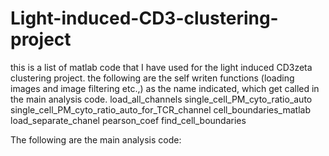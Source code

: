 # Light-induced-CD3-clustering-project
this is a list of matlab code that I have used for the light induced CD3zeta clustering project.
the following are the self writen functions (loading images and image filtering etc.,) as the name indicated, which get called in the main analysis code.
load_all_channels
single_cell_PM_cyto_ratio_auto
single_cell_PM_cyto_ratio_auto_for_TCR_channel
cell_boundaries_matlab
load_separate_chanel
pearson_coef
find_cell_boundaries

The following are the main analysis code:
